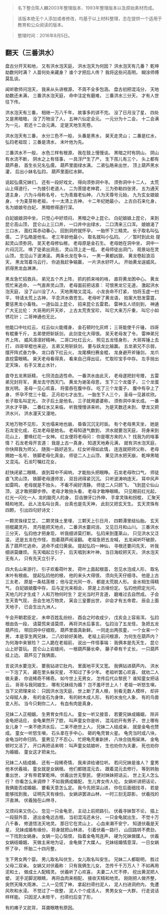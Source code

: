 > 名下整合陈人麟2003年整理版本、1993年整理版本以及原始素材而成。

> 该版本绝无个人添加或者修改，均基于以上材料整理，志在提供一个适用于教育和公众阅读的版本。

> 整理时间：2016年8月5日。

## 翻天（三番洪水）

盘古分开天和地，
又有洪水泡天庭，
洪水泡天为何因？
洪水泡天有几番？
乾坤劫数何时满？
人苗何处来藏身？
谁个才把后人传？
我将这些问高明，
糊涂师傅莫乱谈。

闻听歌师问泡天，
我来从头讲根源，
不周不全多包涵。
盘古初把混沌分，
天地劫数还未满，
三番洪水泡天庭，
命中注定有磨难，
三番洪水三分天，
才有人世往下传。

洪水泡天有三番，
相继一万八千年，
故事多的讲不完。
没了日月没了星，
四处又是黑暗暗，
没了万物没了人，
五神六仙定会元。
一元分为十二会，
十二会满为一元，
若还十二会元满，
定是天地生死卷。

洪水泡天有三番，
水分三色不一般，
头番是黑水，
昊天走灵山；
二番是红水，
弘钧老祖现；
三番是清水，
末叶他为先。

三番洪水不一般，
水色三样有根源，
我在鼓上慢慢谈。
黑暗之时有阴山，
阴山有水流不断，
阴水之上有怪事，
一具浮尸生了产，
生下孩儿有三个，
头上都有葫芦悬，
首生长兄名弘儒，
葫芦里面绿水满，
二弟弘皓来出世，
顶上葫芦黑水灌，
后出小妹名弘钧，
葫芦里面红水鲜。

说起弘儒兄妹们，
还有一段好戏文，
得向须弥洞中寻。
须弥洞中十二人，
太荒山上得道行，
一为接引老道人，
二为菩提老神君，
三为弥勒四张贤，
五为通天道主身，
六为斗母称名号，
七为青眉老仙神，
八为天尊号元始，
九为玄女娘娘身，
十为麦芽称老祖，
十一太清上古神，
十二年纪她最小，
上古白石来化身，
名为娘娘号白妃，
黑暗修得道行深。

白妃娘娘洞中坐，
只觉心中好烦闷，
黑暗之中上昆仑。
白妃娘娘上昆仑，
来到昆仑高山顶，
昆仑山上三口井，
一口井中出绿水，
二口清来三口浑。
娘娘渴了三口水，
面红耳赤动春心，
回到洞府就怀孕，
一胎怀下三精灵。
长子取名叫弘儒，
二子弘皓是他名，
老三年龄他最小，
取名就叫小弘钧。
／／暂时到此处
提起灵山须弥洞，
吴天老母修仙根，
老母原是金石生。
老母她在洞中坐，
洞中一片闷沉沉，
唤了徒弟出洞去，
灵山顶上走一程。
老母师徒出洞门，
观景站在灵山顶，
忽见山下波涛滚。
两条长龙在争斗，
一黑一黄都凶狠，
黄龙卷起浪滔天，
黑龙驾着乌云行，
你追我赶争输赢，
一片洪水好吓人。
开始黄龙逞威风，
抓得黑龙血淋淋，

黑龙急忙招救兵，
弟兄五个齐上阵，
抓的抓来啃的啃，
直将黄龙困中心。
黄龙慌忙来逃命，
一气直奔灵山顶，
老母面前把话禀：
可恨黑龙它无道，
激起洪水泡天庭，
没了山川没了人，
天地黑暗又混沌，
小龙丧命不打紧，
怕将玉虚一扫平，
特请太荒上古神，
平息洪水救苍生。
老母听了黄龙语，
拍案大怒发雷霆，
要惩黑龙小畜牲。
一道仙旨上昆仑，
招来昆仑五雷君。
雷神五人顷刻到，
神通广大无比伦：
大哥用的开天斧，
上古太荒贵宝珍，
叫它大来万斤重，
叫它小如锈花针；
二哥神通也无比，

他能口中吐红云，
红云似火能缠身，
金石顿时化灰烬；
三哥能使千斤锤，
四哥有棍重千斤，
五弟使把斩妖剑，
此剑变化大得很。
吴天老母发了令，
雷神弟兄齐上阵，
威风凛凛好精神。
二哥口吐红云火，
照见五龙怪身形，
大哥挥锤上去打，
四哥举棍也来迎，
五弟又用斩妖剑，
要与妖龙比输赢。
五龙弟兄不示弱，
摆开阵式奋力争，
龙口吞下红云火，
龙尾横扫赛金棍，
龙身避开斧锤剑，
龙爪直挖雷眼睛。
昊天老母看得真，
看来自己得出征，
忙取珍宝手中存。
左手抛出定天珠，
右手又发止水针，

直夺五龙黑妖精，
七窍流血逃性命。
一番洪水由此灭，
老母遂把封号赠，
五雷弟兄封将军，
黄龙去守西天门。
黄龙为谢圣母恩，
生下三个龙蛋子，
三个龙蛋放光明。
圣母一见心欢喜，
将蛋吞在腹中存。
吃了三个龙蛋子，
腹中有孕上了身，
怀孕不觉三十载，
正月初七才出生。
一胎生下人三个，
圣母一见甚欢欣。
长子取名叫定光，
次子后土是他名，
三子就用婆婆称，
须弥洞中来长成。
一番洪水才平静，
二番红水又来临，
听我慢慢讲来听。
为是天数还未到，
孽龙又把洪水兴，
洪水漫天又漫地，

天地万物不见形，
天也塌来地也崩，
昏昏沉沉无时辰。
有个老母黑天坐，
她是石龙变化成，
石龙老母是她名。
老母知道气数到，
洪水就要泡天庭，
将身来到花山上，
要唤红花一女神。
红女便将老母问：
你是哪方来的人？
找我为的啥事情？
石龙老母开言道：
我是上古一真身，
知道天地寿元满，
就有洪水泡天庭，
你快拜我为师父，
随我一路好逃生。
红女听得如此情，
连连就把师父称，
老母赐她一名号，
铁脚老母化真金。
师徒二人上山顶，
果见洪水把天崩，
乾坤黑暗又混沌。
石龙叮嘱红花女，

赶快闭紧二眼睛，
直到耳中不闻响，
才能抬头把眼睁。
石龙老母吹口气，
师徒直飞灵山顶，
铁脚老母遵师言，
双目闭得紧沉沉。
只听波涛响连天，
耳中风声如雷鸣，
老母就是不抬头，
不看不闻好清静。
师徒二人只顾飞，
飞到昆仑仙山顶，
这才敢把脚步停。
老母才敢抬头看，
老母才敢睁眼睛。
只见眼前红光起，
红光一闪化一人.
龙的脑壳人的身，
巨齿獠牙口外伸，
手拿灵珠和拐棍，
汇聚天精和地灵。
此人法名叫台真，
台真也是先天神，
此刻又把玄天生。
玄天灵珠有四颗，
引出四句好诗文：

一颗灵珠绿艾艾，
二颗灵珠土里埋，
三颗天上引日月，
四颗潭里结仙胎。
玄天拐棍藏灵丹，
灵丹能把天地点，
二番洪水霎间消，
又见日月和山川。
三番洪水三分天，
弘钧他才把身现，
听我细讲莫打断。
弘钧来到蓬莱山，
只见洪水又泛滥，
还是五龙在作怪，
抱着葫芦闹滚翻。
老祖急把五龙喊，
五龙闻听吓破胆，
丢了葫芦忙逃命，
逃命不成归黄泉。
提起弘钧一神仙，
寻根还要问先天，
听我细讲莫嫌烦。
先天唱起立引子，
后天唱到末叶神，
当日海蛟把天灭，
洪水泡天无有人，
只有先天立引子，

四大名山来游行，
引子欢看荷叶发，
荷叶上面起根苗，
忽见水泡成人形，
取名末叶有根痕。
提起弘钧他的根，
他的来头大得很，
须向先天仔细寻。
他是上古三太老，
原是一条枯莲根；
他与定光同一寺，
都是太荒脱人形。
金水相生得精气，
白妃娘娘腹中存，
后与定光来相会，
原是上古缘份定。
弘钧他把定光问，
天地几时才生成？
人和万物何时生？
定光当时开言道，
磨难过去自然成。
子会生天青气现，
丑会生地万物灵，
寅会三皇要出世，
卯会才有五帝君，
辰会上面天地子，
已会生出九洲人，

午会开朝君臣定，
未申百姓乱纷纷，
酉会之时收成少，
戊亥会上容易浑。
弘钧根由告一段，
请莫慌来请莫烦，
再将洪水后事言。
弘钧治了五龙怪，
急把五龙葫芦捡，
带回洞中仔细观，
葫芦里面真新鲜。
一同走出两孩童，
一个女来一个男，
本是孪生两兄妹，
二八妙龄好美艳。
老祖上前问根源，
为何生在葫芦内？
为何海中来冒险？
二人跪在老祖前，
说出一件怪事端：
我俩本是先天生，
昆仑山上好耍玩。
昆仑山上岩缝间，
一根葫芦藤长牵，
藤子牵有千丈长，
一只葫芦挂上边。
葫芦见了我俩面，

言说洪水要泡天，
要我钻进它肚内，
里面地平天又宽。
我俩钻进葫芦内，
洪水一下泡了天，
藏在里头躲灾星，
不知过了多少年。
老祖听罢心欢喜，
就劝二人做夫妻，
你说稀奇不稀奇。
如今世上无男女，
怎传后代众黎民？
谁知童女把话云，
哥哥与我同娘生，
哪有兄妹结为婚？
岂不羞坏世上人！
老祖一听怒生嗔，
当下又把理来论：
只因洪水泡天庭，
世上断了真人根，
别看无数人模样，
却非父母赋人身，
有的金石为身体，
有的树木成人形，
有的水虫化人象，
有的鸟兽变人形。
当今只剩你二人，
有血有肉是真身，

兄妹二人正相姻，
生男育女传后人。
童女一听又接音，
若要兄妹成婚姻，
除非金龟把话应，
金龟果然开了腔，
叫声童女你是听，
混沌初开有男子，
世上哪有女儿身？
一来不绝洪水后，
二来不绝世上人，
兄妹二人结成亲，
就是金龟也赞成。
童女一听怒生嗔，
石头拿在手中心，
砸的龟壳冒火星。
龟壳当时成八块，
金龟当时命归阴。
童男见了不忍心，
忙把龟壳重新拼，
八块合拢用屎淋。
金龟顿时又活了，
开口再把话来明：
叫声童女姑娘听，
生也劝你为夫妻，
死也劝你为婚姻，
童女这才把亲允。

兄妹二人结成婚，
还有一段稀奇情，
我来讲给诸位听。
若问兄妹是谁人？
童男他本伏羲祖，
童女就是女娲根。
他们都随混元去，
跟着混元去修行，
等到转胎重出世，
才有帝君掌乾坤。
伏羲出世无黎民，
便对妹妹把话云，
世上无人怎么行？
你看怎么来调停？
不如我俩成婚配，
生儿育女传人伦。
女娲听讲把话论，
我俩能否成婚姻，
要看天意怎么定。
我今先把深山进，
你在后面细找寻，
若是能够找到我，
证明先天有缘份。
女娲讲罢进山林，
一时三刻无踪影，
伏羲找的汗直淋。
伏羲独在山林寻，

又烦闷来又伤心，
忽见一只金龟至，
主动上前把路引。
伏羲寻妹暂不论，
插上一段鼓外音，
道出金龟远古根。
当初混沌还未分，
一只金龟就出生，
不觉十万八千春，
修道悟法天地灵。
那日它在灵山上，
心血来潮不安宁，
知道伏羲是天星，
兄妹成婚有缘份，
将身就把山林进，
引着伏羲一路行，
山回路转不费劲，
一下找到女娲身。
女娲一见心恼恨，
指着金龟骂连声，
硬为兄妹做媒人。
伏羲女娲结婚姻，
天做主来地为证，
金龟做了大媒人。
兄妹结婚情意深，
一日女娲怀了孕，
怀胎二十四月整，

生下男女两个婴。
男儿取名叫伏生，
女儿取名叫安生。
兄妹二人都聪明，
胜过父母二双亲。
女娲又对伏羲称：
只有我俩生儿女，
怎传千千万万人？
不如再用泥和土，
做成土人配精灵。
伏羲听了心欢喜，
夫妻二人忙不停，
挖出黄泥把人塑，
泥手泥脚泥眼睛，
再将血肉来相配，
接收天精和地灵。
刚刚把人做齐整，
突然天降大雨淋，
二人一见慌了神，
拿起扫帚扫泥人，
泥人扫进洞府内，
免遭风吹和水浸。
不觉过了一夜整，
泥人个个成活人，
男男女女一大群，
行走说话样样能。
只因泥人未晾干，
扫帚扫后变了形，

有的瘫子又跎背，
耳聋眼瞎有原因。
